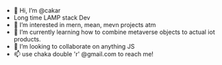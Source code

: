 - 👋 Hi, I’m @cakar
- Long time LAMP stack Dev
- 👀 I’m interested in mern, mean, mevn projects atm
- 🌱 I’m currently learning how to combine metaverse objects to actual iot products. 
- 💞️ I’m looking to collaborate on anything JS
- 📫 use chaka double 'r' @gmail.com to reach me!

<!---
cakar/cakar is a ✨ special ✨ repository because its `README.md` (this file) appears on your GitHub profile.
You can click the Preview link to take a look at your changes.
--->
